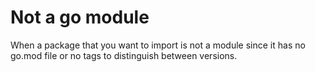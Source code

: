 # Not a go module

When a package that you want to import is not a module since it has no go.mod file
or no tags to distinguish between versions.
